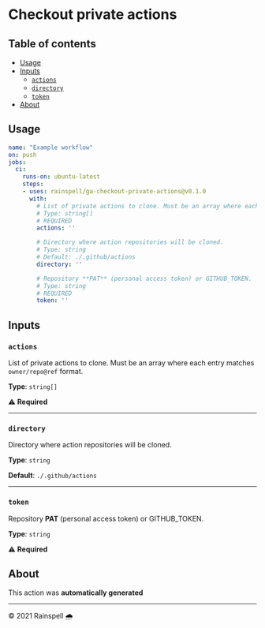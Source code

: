 # Checkout private actions

## Table of contents

- [Usage](#usage)
- [Inputs](#inputs)
  - [`actions`](#actions)
  - [`directory`](#directory)
  - [`token`](#token)
- [About](#about)

## Usage

```yaml
name: "Example workflow"
on: push
jobs:
  ci:
    runs-on: ubuntu-latest
    steps:
    - uses: rainspell/ga-checkout-private-actions@v0.1.0
      with:
        # List of private actions to clone. Must be an array where each entry matches `owner/repo@ref` format.
        # Type: string[]
        # REQUIRED
        actions: ''

        # Directory where action repositories will be cloned.
        # Type: string
        # Default: ./.github/actions
        directory: ''

        # Repository **PAT** (personal access token) or GITHUB_TOKEN.
        # Type: string
        # REQUIRED
        token: ''

```
## Inputs

### `actions`

List of private actions to clone. Must be an array where each entry matches `owner/repo@ref` format.

**Type**: `string[]`

⚠️ **Required**

---

### `directory`

Directory where action repositories will be cloned.

**Type**: `string`

**Default**: `./.github/actions`

---

### `token`

Repository **PAT** (personal access token) or GITHUB_TOKEN.

**Type**: `string`

⚠️ **Required**



## About
This action was **automatically generated**

---
© 2021 Rainspell 🌧️
